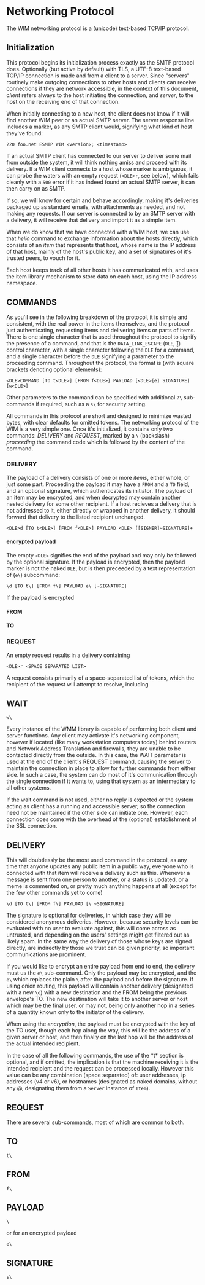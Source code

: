 # Networking Protocol

The WIM networking protocol is a (unicode) text-based TCP/IP protocol.  

## Initialization

This protocol begins its initialization process exactly as the SMTP protocol does.  Optionally (but active by default) with TLS, a UTF-8 text-based TCP/IP connection is made and from a client to a server.  Since "servers" routinely make outgoing connections to other hosts and clients can receive connections if they are network accessible, in the context of this document, *client* refers always to the host initiating the connection, and *server*, to the host on the receiving end of that connection.

When initially connecting to a new host, the client does not know if it will find another WIM peer or an actual SMTP server.  The server response line includes a marker, as any SMTP client would, signifying what kind of host they've found:

	220 foo.net ESMTP WIM <version>; <timestamp>

If an actual SMTP client has connected to our server to deliver some mail from outside the system, it will think nothing amiss and proceed with its delivery.  If a WIM client connects to a host whose marker is ambiguous, it can probe the waters with an empty request (`<DLE>r`, see below), which fails cleanly with a `500` error if it has indeed found an actual SMTP server, it can then carry on as SMTP.



If so, we will know for certain and behave accordingly, making it's deliveries packaged up as standard emails, with attachments as needed, and not making any requests.  If our server is connected to by an SMTP server with a delivery, it will receive that delivery and import it as a simple item.

When we do know that we have connected with a WIM host, we can use that *hello* command to exchange information about the hosts directly, which consists of an *item* that represents that host, whose name is the IP address of that host, mainly of the host's public key, and a set of signatures of it's trusted peers, to vouch for it.

Each host keeps track of all other hosts it has communicated with, and uses the item library mechanism to store data on each host, using the IP address namespace.  

## COMMANDS

As you'll see in the following breakdown of the protocol, it is simple and consistent, with the real power in the items themselves, and the protocol just authenticating, requesting items and delivering items or parts of items.  There is one single character that is used throughout the protocol to signify the presence of a command, and that is the `DATA_LINK_ESCAPE` (`DLE`, ) control character, with a single character following the `DLE` for a command, and a single character before the `DLE` signifying a parameter to the proceeding command.  Throughout the protocol, the format is (with square brackets denoting optional elements):

	<DLE>COMMAND [TO t<DLE>] [FROM f<DLE>] PAYLOAD [<DLE>[e] SIGNATURE] [w<DLE>] 

Other parameters to the command can be specified with additional `?\` sub-commands if required, such as a `s\` for security setting.


All commands in this protocol are short and designed to minimize wasted bytes, with clear defaults for omitted tokens.  The networking protocol of the WIM is a very simple one.  Once it's initialized, it contains only two commands: *DELIVERY* and *REQUEST*, marked by a `\` (backslash) *proceeding* the command code which is followed by the content of the command.


### DELIVERY

The payload of a delivery consists of one or more *items*, either whole, or just some part.  Proceeding the payload it may have a `FROM` and a `TO` field, and an optional signature, which authenticates its initiator.  The payload of an item may be encrypted, and when decrypted may contain another nested delivery for some other recipient.  If a host recieves a delivery that is not addressed to it, either directly or wrapped in another delivery, it should forward that delivery to the listed recipient unchanged.

	<DLE>d [TO t<DLE>] [FROM f<DLE>] PAYLOAD <DLE> [[SIGNER]~SIGNATURE]+

#### encrypted payload

The empty `<DLE>` signifies the end of the payload and may only be followed by the optional signature.  If the payload is encrypted, then the payload marker is not the naked `DLE`, but is then preceeded by a text representation of  (`e\`) subcommand:

	\d [TO t\] [FROM f\] PAYLOAD e\ [~SIGNATURE]

If the payload is encrypted

#### FROM

#### TO



### REQUEST

An empty request results in a delivery containing 

	<DLE>r <SPACE_SEPARATED_LIST>
	
A request consists primarily of a space-separated list of tokens, which the recipient of the request will attempt to resolve, including 



## WAIT

	w\


Every instance of the WMM library is capable of performing both client and server functions.  Any client may activate it's networking component, however if located (like many workstation computers today) behind routers and Network Address Translation and firewalls, they are unable to be contacted directly from the outside.  In this case, the WAIT parameter is used at the end of the client's REQUEST command, causing the server to maintain the connection in place to allow for further commands from either side.  In such a case, the system can do most of it's communication through the single connection if it wants to, using that system as an intermediary to all other systems.

If the wait command is not used, either no reply is expected or the system acting as client has a running and accessible server, so the connection need not be maintained if the other side can initiate one.  However, each connection does come with the overhead of the (optional) establishment of the SSL connection.

## DELIVERY

This will doubtlessly be the most used command in the protocol, as any time that anyone updates any public item in a public way, everyone who is connected with that item will receive a delivery such as this.  Whenever a message is sent from one person to another, or a status is updated, or a meme is commented on, or pretty much anything happens at all (except for the few other commands yet to come)

	\d [TO t\] [FROM f\] PAYLOAD [\ ~SIGNATURE]
	
The signature is optional for deliveries, in which case they will be considered anonymous deliveries.  However, because security levels can be evaluated with no user to evaluate against, this will come across as untrusted, and depending on the users' settings might get filtered out as likely spam.  In the same way the delivery of those whose keys are signed directly, are indirectly by those we trust can be given priority, so important communications are prominent.

If you would like to encrypt an entire payload from end to end, the delivery must us the `e\` sub-command.  Only the payload may be encrypted, and the `e\` which replaces the plain `\` after the payload and before the signature.  If using onion routing, this payload will contain another delivery (designated with a new `\d`) with a new destination and the FROM being the previous envelope's TO.  The new destination will take it to another server or host which may be the final user, or may not, being only another hop in a series of a quantity known only to the initiator of the delivery.

When using the *encryption*, the payload must be encrypted with the key of the TO user, though each hop along the way, this will be the address of a given server or host, and then finally on the last hop will be the address of the actual intended recipient.

In the case of all the following commands, the use of the *t\* section is optional, and if omitted, the implication is that the machine receiving it is the intended recipient and the request can be processed locally.  However this value can be any combination (space separated) of: user addresses, ip addresses (v4 or v6), or hostnames (designated as naked domains, without any @, designating them from a `Server` instance of `Item`).
## REQUEST


There are several sub-commands, most of which are common to both.

## TO

	t\


## FROM

	f\


## PAYLOAD

	\


or for an encrypted payload

	e\


## SIGNATURE

	s\

